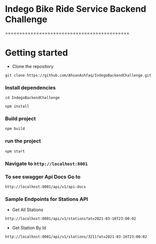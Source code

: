 # Indego Bike Ride Service Backend Challenge
============================================

# Getting started
- Clone the repository
```
git clone https://github.com/AhsanAshfaq/IndegoBackendChallenge.git
```
### Install dependencies
```
cd IndegoBackendChallenge

npm install
```
###  Build project
```
npm build
```
### run the project
```
npm start
```

### Navigate to `http://localhost:8001`


### To see swagger Api Docs Go to 

```
http://localhost:8001/api/v1/api-docs
```

### Sample Endpoints for Stations API

- Get All Stations 

```
http://localhost:8001/api/v1/stations?at=2021-03-16T23:00:02
```

- Get Station By Id 

```
http://localhost:8001/api/v1/stations/3211?at=2021-03-16T23:00:02
```

